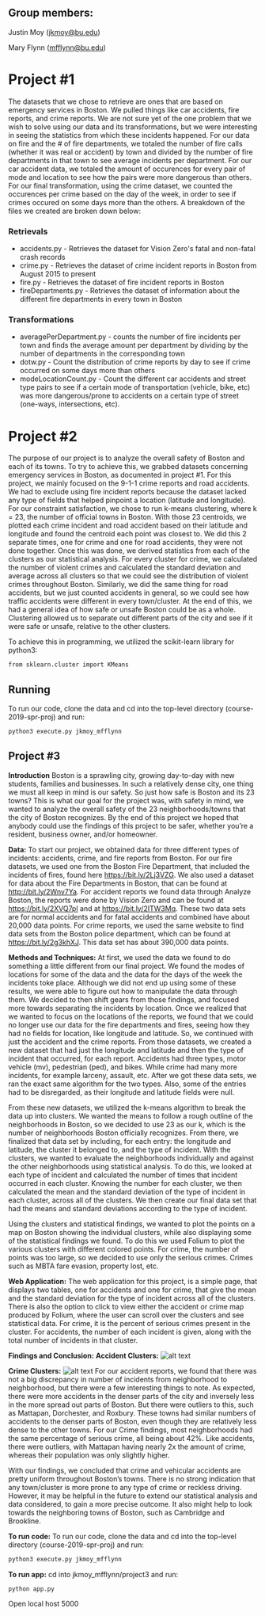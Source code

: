 ## Group members:
Justin Moy (jkmoy@bu.edu)

Mary Flynn (mfflynn@bu.edu)

# Project #1

The datasets that we chose to retrieve are ones that are based on emergency services in Boston. We pulled things like car accidents, fire reports, and crime reports. We are not sure yet of the one problem that we wish to solve using our data and its transformations, but we were interesting in seeing the statistics from which these incidents happened. For our data on fire and the # of fire departments, we totaled the number of fire calls (whether it was real or accident) by town and divided by the number of fire departments in that town to see average incidents per department. For our car accident data, we totaled the amount of occurences for every pair of mode and location to see how the pairs were more dangerous than others. For our final transformation, using the crime dataset, we counted the occurences per crime based on the day of the week, in order to see if crimes occured on some days more than the others. A breakdown of the files we created are broken down below:
### Retrievals 
* accidents.py - Retrieves the dataset for Vision Zero's fatal and non-fatal crash records
* crime.py - Retrieves the dataset of crime incident reports in Boston from August 2015 to present
* fire.py - Retrieves the dataset of fire incident reports in Boston
* fireDepartments.py - Retrieves the dataset of information about the different fire departments in every town in Boston

### Transformations
* averagePerDepartment.py - counts the number of fire incidents per town and finds the average amount per department by dividing by the number of departments in the corresponding town
* dotw.py - Count the distribution of crime reports by day to see if crime occurred on some days more than others
* modeLocationCount.py - Count the different car accidents and street type pairs to see if a certain mode of transportation (vehicle, bike, etc) was more dangerous/prone to accidents on a certain type of street (one-ways, intersections, etc).

# Project #2
The purpose of our project is to analyze the overall safety of Boston and each of its towns. To try to achieve this, we grabbed datasets concerning emergency services in Boston, as documented in project #1. For this project, we mainly focused on the 9-1-1 crime reports and road accidents. We had to exclude using fire incident reports because the dataset lacked any type of fields that helped pinpoint a location (latitude and longitude). For our constraint satisfaction, we chose to run k-means clustering, where k = 23, the number of official towns in Boston. With those 23 centroids, we plotted each crime incident and road accident based on their latitude and longitude and found the centroid each point was closest to. We did this 2 separate times, one for crime and one for road accidents, they were not done together. Once this was done, we derived statistics from each of the clusters as our statistical analysis. For every cluster for crime, we calculated the number of violent crimes and calculated the standard deviation and average across all clusters so that we could see the distribution of violent crimes throughout Boston. Similarly, we did the same thing for road accidents, but we just counted accidents in general, so we could see how traffic accidents were different in every town/cluster. At the end of this, we had a general idea of how safe or unsafe Boston could be as a whole. Clustering allowed us to separate out different parts of the city and see if it were safe or unsafe, relative to the other clusters. 

To achieve this in programming, we utilized the scikit-learn library for python3:
```bash
from sklearn.cluster import KMeans
```

## Running 
To run our code, clone the data and cd into the top-level directory (course-2019-spr-proj) and run:
```bash
python3 execute.py jkmoy_mfflynn
```

## Project #3
**Introduction**
Boston is a sprawling city, growing day-to-day with new students, families and businesses. In such a relatively dense city, one thing we must all keep in mind is our safety. So just how safe is Boston and its 23 towns? This is what our goal for the project was, with safety in mind, we wanted to analyze the overall safety of the 23 neighborhoods/towns that the city of Boston recognizes. By the end of this project we hoped that anybody could use the findings of this project to be safer, whether you’re a resident, business owner, and/or homeowner. 

**Data:**
To start our project, we obtained data for three different types of incidents: accidents, crime, and fire reports from Boston. For our fire datasets, we used one from the Boston Fire Department, that included the incidents of fires, found here https://bit.ly/2Lj3VZG. We also used a dataset for data about the Fire Departments in Boston, that can be found at http://bit.ly/2Wnv7Ya. For accident reports we found data through Analyze Boston, the reports were done by Vision Zero and can be found at https://bit.ly/2XVQ7pl and at https://bit.ly/2ITW3Mq. These two data sets are for normal accidents and for fatal accidents and combined have about 20,000 data points. For crime reports, we used the same website to find data sets from the Boston police department, which can be found at https://bit.ly/2g3khXJ. This data set has about 390,000 data points. 

**Methods and Techniques:**
At first, we used the data we found to do something a little different from our final project. We found the modes of locations for some of the data and the data for the days of the week the incidents toke place. Although we did not end up using some of these results, we were able to figure out how to manipulate the data through them. We decided to then shift gears from those findings, and focused more towards separating the incidents by location. Once we realized that we wanted to focus on the locations of the reports, we found that we could no longer use our data for the fire departments and fires, seeing how they had no fields for location, like longitude and latitude. So, we continued with just the accident and the crime reports. From those datasets, we created a new dataset that had just the longitude and latitude and then the type of incident that occurred, for each report. Accidents had three types, motor vehicle (mv), pedestrian (ped), and bikes. While crime had many more incidents, for example larceny, assault, etc. After we got these data sets, we ran the exact same algorithm for the two types. Also, some of the entries had to be disregarded, as their longitude and latitude fields were null. 

From these new datasets, we utilized the k-means algorithm to break the data up into clusters. We wanted the means to follow a rough outline of the neighborhoods in Boston, so we decided to use 23 as our k, which is the number of neighborhoods Boston officially recognizes. From there, we finalized that data set by including, for each entry: the longitude and latitude, the cluster it belonged to, and the type of incident. With the clusters, we wanted to evaluate the neighborhoods individually and against the other neighborhoods using statistical analysis. To do this, we looked at each type of incident and calculated the number of times that incident occurred in each cluster. Knowing the number for each cluster, we then calculated the mean and the standard deviation of the type of incident in each cluster, across all of the clusters. We then create our final data set that had the means and standard deviations according to the type of incident. 

Using the clusters and statistical findings, we wanted to plot the points on a map on Boston showing the individual clusters, while also displaying some of the statistical findings we found. To do this we used Folium to plot the various clusters with different colored points. For crime, the number of points was too large, so we decided to use only the serious crimes. Crimes such as MBTA fare evasion, property lost, etc. 

**Web Application:**
The web application for this project, is a simple page, that displays two tables, one for accidents and one for crime, that give the mean and the standard deviation for the type of incident across all of the clusters. There is also the option to click to view either the accident or crime map produced by Folium, where the user can scroll over the clusters and see statistical data. For crime, it is the percent of serious crimes present in the cluster. For accidents, the number of each incident is given, along with the total number of incidents in that cluster. 

**Findings and Conclusion:**
**Accident Clusters:**
![alt text](https://github.com/J-Moy/course-2019-spr-proj/blob/master/jkmoy_mfflynn/visualizations/accident.png)

**Crime Clusters:**
![alt text](https://github.com/J-Moy/course-2019-spr-proj/blob/master/jkmoy_mfflynn/visualizations/crime.png )
For our accident reports, we found that there was not a big discrepancy in number of incidents from neighborhood to neighborhood, but there were a few interesting things to note. As expected, there were more accidents in the denser parts of the city and inversely less in the more spread out parts of Boston. But there were outliers to this, such as Mattapan, Dorchester, and Roxbury. These towns had similar numbers of accidents to the denser parts of Boston, even though they are relatively less dense to the other towns. For our Crime findings, most neighborhoods had the same percentage of serious crime, all being about 42%. Like accidents, there were outliers, with Mattapan having nearly 2x the amount of crime, whereas their population was only slightly higher. 

With our findings, we concluded that crime and vehicular accidents are pretty uniform throughout Boston’s towns. There is no strong indication that any town/cluster is more prone to any type of crime or reckless driving.  However, it may be helpful in the future to extend our statistical analysis and data considered, to gain a more precise outcome. It also might help to look towards the neighboring towns of Boston, such as Cambridge and Brookline.

**To run code:**
To run our code, clone the data and cd into the top-level directory (course-2019-spr-proj) and run:
```bash
python3 execute.py jkmoy_mfflynn
```

**To run app:**
cd into jkmoy_mfflynn/project3 and run:
```bash
python app.py
```
Open local host 5000 

